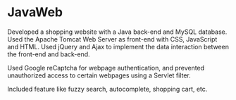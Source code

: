 # JavaWeb

Developed a shopping website with a Java back-end and MySQL database. Used the Apache Tomcat
Web Server as front-end with CSS, JavaScript and HTML. Used jQuery and Ajax to implement the data
interaction between the front-end and back-end.

Used Google reCaptcha for webpage authentication, and prevented unauthorized
access to certain webpages using a Servlet filter.

Included feature like fuzzy search, autocomplete, shopping cart, etc.
